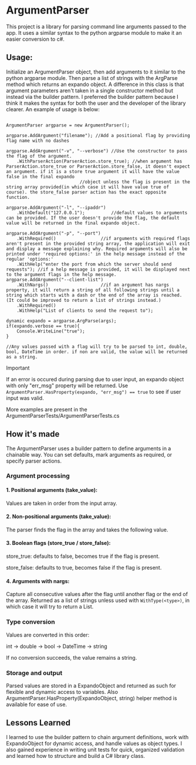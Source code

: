 # ArgumentParser

This project is a library for parsing command line arguments passed to the app. It uses a similar syntax to the python argparse module to make it an easier conversion to c#.

## Usage:

Initialize an ArgumentParser object, then add arguments to it similar to the python argparse module. Then parse a list of strings with the ArgParse method which returns an expando object. A difference in this class is that argument parameters aren't taken in a single constructor method but instead via the builder pattern. I preferred the builder pattern because I think it makes the syntax for both the user and the developer of the library clearer. An example of usage is below:

```

ArgumentParser argparse = new ArgumentParser();

argparse.AddArgument("filename"); //Add a positional flag by providing flag name with no dashes

argparse.AddArgument("-v", "--verbose") //Use the constructor to pass the flag of the argument.
	.WithParserAction(ParserAction.store_true); //when argument has ParserAction.store_true or ParserAction.store_false, it doesn't expect an argument. if it is a store true argument it will have the value false in the final expando
						    //object unless the flag is present in the string array provided(in which case it will have value true of course). the store_false parser action has the exact opposite function.

argparse.AddArgument("-l", "--ipaddr")
	.WithDefault("127.0.0.1");		    //default values to arguments can be provided. If the user doesn't provide the flag, the default value will be returned in the final expando object.

argparse.AddArgument("-p", "--port")
	.WithRequired()				    //if arguments with required flags aren't present in the provided string array, the application will exit and display a message explaining why. Required arguments will also be printed under 'required options:' in the help message instead of the regular 'options:'
	.WithHelp("enter the port from which the server should send requests"); //if a help message is provided, it will be displayed next to the argument flags in the help message.
argparse.AddArgument("--client-list")
	.WithNargs()				    //if an argument has nargs property, it will return a string of all following strings until a string which starts with a dash or the end of the array is reached. (It could be improved to return a list of strings instead.)
	.WithRequired()
	.WithHelp("List of clients to send the request to");

dynamic expando = argparse.ArgParse(args);
if(expando.verbose == true){
	Console.WriteLine("true");
}

//Any values passed with a flag will try to be parsed to int, double, bool, DateTime in order. if non are valid, the value will be returned as a string.

```

> [!IMPORTANT]
> If an error is occured during parsing due to user input, an expando object with only "err_msg" property will be returned. Use `ArgumentParser.HasProperty(expando, "err_msg") == true` to see if user input was valid.

More examples are present in the ArgumentParserTests/ArgumentParserTests.cs

## How it's made

The ArgumentParser uses a builder pattern to define arguments in a chainable way. You can set defaults, mark arguments as required, or specify parser actions.

### Argument processing

#### 1. Positional arguments (take_value): 

Values are taken in order from the input array.

#### 2. Non-positional arguments (take_value): 

The parser finds the flag in the array and takes the following value.

#### 3. Boolean flags (store_true / store_false):

store_true: defaults to false, becomes true if the flag is present.

store_false: defaults to true, becomes false if the flag is present.

#### 4. Arguments with nargs:

Capture all consecutive values after the flag until another flag or the end of the array. Returned as a list of strings unless used with `WithType(<type>)`, in which case it will try to return a List<type>.

### Type conversion

Values are converted in this order:

int → double → bool → DateTime → string

If no conversion succeeds, the value remains a string.

### Storage and output

Parsed values are stored in a ExpandoObject and returned as such for flexible and dynamic access to variables. Also ArgumentParser.HasProperty(ExpandoObject, string) helper method is available for ease of use.

## Lessons Learned

I learned to use the builder pattern to chain argument definitions, work with ExpandoObject for dynamic access, and handle values as object types. I also gained experience in writing unit tests for quick, organized validation and learned how to structure and build a C# library class.
